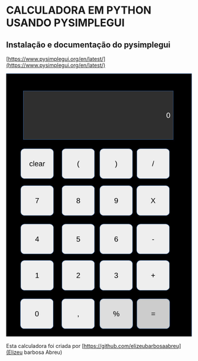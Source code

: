 # CALCULADORA EM PYTHON USANDO PYSIMPLEGUI

## Instalação e documentação do pysimplegui
[https://www.pysimplegui.org/en/latest/](https://www.pysimplegui.org/en/latest/)

![img.png](img.png)

Esta calculadora foi criada por [https://github.com/elizeubarbosaabreu](Elizeu barbosa Abreu)